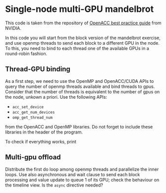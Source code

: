 Single-node multi-GPU mandelbrot
================================

This code is taken from the repository of [OpenACC best practice guide](https://github.com/OpenACC/openacc-best-practices-guide/tree/main/examples/mandelbrot) from NVIDIA. 

In this code you will start from the block version of the mandelbrot exercise, and use openmp threads to send each block to a different GPU in the node. To this, you need to bind to each thread one of the available GPUs in a round-robin fashion.

Thread-GPU binding
------------------

As a first step, we need to use the OpenMP and OpenACC/CUDA APIs to query the number of openmp threads available and bind threads to gpus.
Consider that the number of threads is equivalent to the number of gpus on the node, unkown a priori. Use the following APIs:

- `acc_set_device`
- `acc_get_num_devices`
- `omp_get_thread_num`

from the OpenACC and OpenMP libraries. Do not forget to include these libraries in the header of the program.

To check if everything works, print 

Multi-gpu offload
-----------------

Distribute the first do loop among openmp threads and parallelize the inner loops. Use also asynchronous and wait clause to send each block processing and value update to queue 1 of its GPU; check the behaviour on the timeline view. Is the `async` directive needed?


